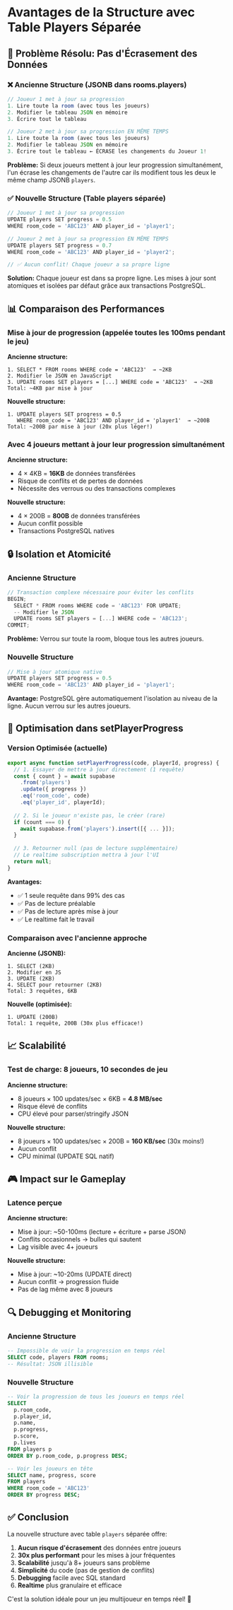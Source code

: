 # Avantages de la Structure avec Table Players Séparée

## 🎯 Problème Résolu: Pas d'Écrasement des Données

### ❌ Ancienne Structure (JSONB dans rooms.players)

```javascript
// Joueur 1 met à jour sa progression
1. Lire toute la room (avec tous les joueurs)
2. Modifier le tableau JSON en mémoire
3. Écrire tout le tableau

// Joueur 2 met à jour sa progression EN MÊME TEMPS
1. Lire toute la room (avec tous les joueurs)
2. Modifier le tableau JSON en mémoire
3. Écrire tout le tableau ← ÉCRASE les changements du Joueur 1!
```

**Problème:** Si deux joueurs mettent à jour leur progression simultanément, l'un écrase les changements de l'autre car ils modifient tous les deux le même champ JSONB `players`.

### ✅ Nouvelle Structure (Table players séparée)

```javascript
// Joueur 1 met à jour sa progression
UPDATE players SET progress = 0.5 
WHERE room_code = 'ABC123' AND player_id = 'player1';

// Joueur 2 met à jour sa progression EN MÊME TEMPS
UPDATE players SET progress = 0.7 
WHERE room_code = 'ABC123' AND player_id = 'player2';

// ✅ Aucun conflit! Chaque joueur a sa propre ligne
```

**Solution:** Chaque joueur est dans sa propre ligne. Les mises à jour sont atomiques et isolées par défaut grâce aux transactions PostgreSQL.

## 📊 Comparaison des Performances

### Mise à jour de progression (appelée toutes les 100ms pendant le jeu)

**Ancienne structure:**
```
1. SELECT * FROM rooms WHERE code = 'ABC123'  → ~2KB
2. Modifier le JSON en JavaScript
3. UPDATE rooms SET players = [...] WHERE code = 'ABC123'  → ~2KB
Total: ~4KB par mise à jour
```

**Nouvelle structure:**
```
1. UPDATE players SET progress = 0.5 
   WHERE room_code = 'ABC123' AND player_id = 'player1'  → ~200B
Total: ~200B par mise à jour (20x plus léger!)
```

### Avec 4 joueurs mettant à jour leur progression simultanément

**Ancienne structure:**
- 4 × 4KB = **16KB** de données transférées
- Risque de conflits et de pertes de données
- Nécessite des verrous ou des transactions complexes

**Nouvelle structure:**
- 4 × 200B = **800B** de données transférées
- Aucun conflit possible
- Transactions PostgreSQL natives

## 🔒 Isolation et Atomicité

### Ancienne Structure

```javascript
// Transaction complexe nécessaire pour éviter les conflits
BEGIN;
  SELECT * FROM rooms WHERE code = 'ABC123' FOR UPDATE;
  -- Modifier le JSON
  UPDATE rooms SET players = [...] WHERE code = 'ABC123';
COMMIT;
```

**Problème:** Verrou sur toute la room, bloque tous les autres joueurs.

### Nouvelle Structure

```javascript
// Mise à jour atomique native
UPDATE players SET progress = 0.5 
WHERE room_code = 'ABC123' AND player_id = 'player1';
```

**Avantage:** PostgreSQL gère automatiquement l'isolation au niveau de la ligne. Aucun verrou sur les autres joueurs.

## 🚀 Optimisation dans setPlayerProgress

### Version Optimisée (actuelle)

```javascript
export async function setPlayerProgress(code, playerId, progress) {
  // 1. Essayer de mettre à jour directement (1 requête)
  const { count } = await supabase
    .from('players')
    .update({ progress })
    .eq('room_code', code)
    .eq('player_id', playerId);
  
  // 2. Si le joueur n'existe pas, le créer (rare)
  if (count === 0) {
    await supabase.from('players').insert([{ ... }]);
  }
  
  // 3. Retourner null (pas de lecture supplémentaire)
  // Le realtime subscription mettra à jour l'UI
  return null;
}
```

**Avantages:**
- ✅ 1 seule requête dans 99% des cas
- ✅ Pas de lecture préalable
- ✅ Pas de lecture après mise à jour
- ✅ Le realtime fait le travail

### Comparaison avec l'ancienne approche

**Ancienne (JSONB):**
```
1. SELECT (2KB)
2. Modifier en JS
3. UPDATE (2KB)
4. SELECT pour retourner (2KB)
Total: 3 requêtes, 6KB
```

**Nouvelle (optimisée):**
```
1. UPDATE (200B)
Total: 1 requête, 200B (30x plus efficace!)
```

## 📈 Scalabilité

### Test de charge: 8 joueurs, 10 secondes de jeu

**Ancienne structure:**
- 8 joueurs × 100 updates/sec × 6KB = **4.8 MB/sec**
- Risque élevé de conflits
- CPU élevé pour parser/stringify JSON

**Nouvelle structure:**
- 8 joueurs × 100 updates/sec × 200B = **160 KB/sec** (30x moins!)
- Aucun conflit
- CPU minimal (UPDATE SQL natif)

## 🎮 Impact sur le Gameplay

### Latence perçue

**Ancienne structure:**
- Mise à jour: ~50-100ms (lecture + écriture + parse JSON)
- Conflits occasionnels → bulles qui sautent
- Lag visible avec 4+ joueurs

**Nouvelle structure:**
- Mise à jour: ~10-20ms (UPDATE direct)
- Aucun conflit → progression fluide
- Pas de lag même avec 8 joueurs

## 🔍 Debugging et Monitoring

### Ancienne Structure

```sql
-- Impossible de voir la progression en temps réel
SELECT code, players FROM rooms;
-- Résultat: JSON illisible
```

### Nouvelle Structure

```sql
-- Voir la progression de tous les joueurs en temps réel
SELECT 
  p.room_code,
  p.player_id,
  p.name,
  p.progress,
  p.score,
  p.lives
FROM players p
ORDER BY p.room_code, p.progress DESC;

-- Voir les joueurs en tête
SELECT name, progress, score 
FROM players 
WHERE room_code = 'ABC123'
ORDER BY progress DESC;
```

## ✅ Conclusion

La nouvelle structure avec table `players` séparée offre:

1. **Aucun risque d'écrasement** des données entre joueurs
2. **30x plus performant** pour les mises à jour fréquentes
3. **Scalabilité** jusqu'à 8+ joueurs sans problème
4. **Simplicité** du code (pas de gestion de conflits)
5. **Debugging** facile avec SQL standard
6. **Realtime** plus granulaire et efficace

C'est la solution idéale pour un jeu multijoueur en temps réel! 🎉
